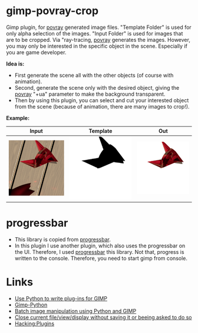 # gimp-povray-crop

Gimp plugin, for [povray](http://www.povray.org/) generated image files. "Template Folder" is used for only alpha selection of the images. 
"Input Folder" is used for images that are to be cropped. Via "ray-tracing, [povray](http://www.povray.org/) generates the images. However, you may only be interested in the specific object in the scene.
Especially if you are game developer. 

__Idea is:__ 
* First generate the scene all with the other objects (of course with animation). 
* Second, generate the scene only with the desired object, giving the [povray](http://www.povray.org/) "+ua" parameter to make the background transparent.
* Then by using this plugin, you can select and cut your interested object from the scene (because of animation, there are many images to crop!).

__Example:__

| Input        | Template           | Out  |
| ------------- |-------------|-----|
| ![](./example/input/glass01.png)| ![](./example/template/glass01.png)|![](./example/out/glass01.png)||



# progressbar
* This library is copied from [progressbar](https://github.com/WoLpH/python-progressbar/tree/develop/progressbar).
* In this plugin I use another plugin, which also uses the progressbar on the UI. Therefore, I used [progressbar](https://github.com/WoLpH/python-progressbar/tree/develop/progressbar) this library. Not that, progress is written to the console. Therefore, you need to start gimp from console.

# Links
* [Use Python to write plug-ins for GIMP](https://www.ibm.com/developerworks/library/os-autogimp/index.html)
* [Gimp-Python](http://www.jamesh.id.au/software/pygimp/)
* [Batch image manipulation using Python and GIMP](https://ntcore.com/?p=509)
* [Close current file/view/display without saving it or beeing asked to do so](https://stackoverflow.com/questions/42026126/close-current-file-view-display-without-saving-it-or-beeing-asked-to-do-so)
* [Hacking:Plugins](https://wiki.gimp.org/wiki/Hacking:Plugins)